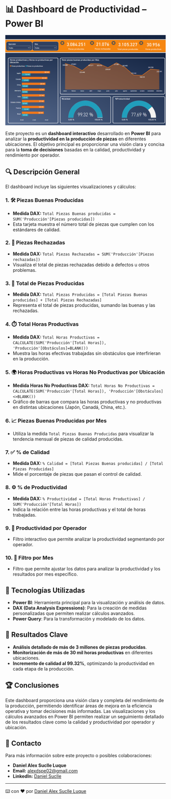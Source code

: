 # 📊 Dashboard de Productividad – Power BI

![Dashboard de Productividad](https://raw.githubusercontent.com/Dataniel31/dashboard-productividad/refs/heads/main/dashboard.png)

Este proyecto es un **dashboard interactivo** desarrollado en **Power BI** para analizar la **productividad en la producción de piezas** en diferentes ubicaciones. El objetivo principal es proporcionar una visión clara y concisa para la **toma de decisiones** basadas en la calidad, productividad y rendimiento por operador.

## 🔍 Descripción General

El dashboard incluye las siguientes visualizaciones y cálculos:

### 1. 🛠 **Piezas Buenas Producidas**
   - **Medida DAX:** `Total Piezas Buenas producidas = SUM('Producción'[Piezas producidas])`
   - Esta tarjeta muestra el número total de piezas que cumplen con los estándares de calidad.

### 2. 🚫 **Piezas Rechazadas**
   - **Medida DAX:** `Total Piezas Rechazadas = SUM('Producción'[Piezas rechazadas])`
   - Visualiza el total de piezas rechazadas debido a defectos u otros problemas.

### 3. 🔢 **Total de Piezas Producidas**
   - **Medida DAX:** `Total Piezas Producidas = [Total Piezas Buenas producidas] + [Total Piezas Rechazadas]`
   - Representa el total de piezas producidas, sumando las buenas y las rechazadas.

### 4. ⏱️ **Total Horas Productivas**
   - **Medida DAX:** `Total Horas Productivas = CALCULATE(SUM('Producción'[Total Horas]), 'Producción'[Obstáculos]=BLANK())`
   - Muestra las horas efectivas trabajadas sin obstáculos que interfirieran en la producción.

### 5. 🌍 **Horas Productivas vs Horas No Productivas por Ubicación**
   - **Medida Horas No Productivas DAX:** `Total Horas No Productivas = CALCULATE(SUM('Producción'[Total Horas]), 'Producción'[Obstáculos]<>BLANK())`
   - Gráfico de barras que compara las horas productivas y no productivas en distintas ubicaciones (Japón, Canadá, China, etc.).

### 6. 📈 **Piezas Buenas Producidas por Mes**
   - Utiliza la medida `Total Piezas Buenas Producidas` para visualizar la tendencia mensual de piezas de calidad producidas.

### 7. ✅ **% de Calidad**
   - **Medida DAX:** `% Calidad = [Total Piezas Buenas producidas] / [Total Piezas Producidas]`
   - Mide el porcentaje de piezas que pasan el control de calidad.

### 8. ⚙️ **% de Productividad**
   - **Medida DAX:** `% Productividad = [Total Horas Productivas] / SUM('Producción'[Total Horas])`
   - Indica la relación entre las horas productivas y el total de horas trabajadas.

### 9. 👷 **Productividad por Operador**
   - Filtro interactivo que permite analizar la productividad segmentando por operador.

### 10. 📅 **Filtro por Mes**
   - Filtro que permite ajustar los datos para analizar la productividad y los resultados por mes específico.

## 📌 Tecnologías Utilizadas

- **Power BI**: Herramienta principal para la visualización y análisis de datos.
- **DAX (Data Analysis Expressions)**: Para la creación de medidas personalizadas que permiten realizar cálculos avanzados.
- **Power Query**: Para la transformación y modelado de los datos.

## 🎯 Resultados Clave

- **Análisis detallado de más de 3 millones de piezas producidas**.
- **Monitorización de más de 30 mil horas productivas** en diferentes ubicaciones.
- **Incremento de calidad al 99.32%**, optimizando la productividad en cada etapa de la producción.

## 🏆 Conclusiones

Este dashboard proporciona una visión clara y completa del rendimiento de la producción, permitiendo identificar áreas de mejora en la eficiencia operativa y tomar decisiones más informadas. Las visualizaciones y los cálculos avanzados en Power BI permiten realizar un seguimiento detallado de los resultados clave como la calidad y productividad por operador y ubicación.

## 🔗 Contacto

Para más información sobre este proyecto o posibles colaboraciones:

- **Daniel Alex Suclle Luque**
- **Email:** [alexdspe02@gmail.com](mailto:alexdspe02@gmail.com)
- **LinkedIn:** [Daniel Suclle](https://www.linkedin.com/in/alexsuclle/)

---

⌨️ con ❤️ por [Daniel Alex Suclle Luque](https://github.com/Dataniel31)

